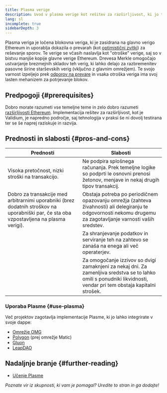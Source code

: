 ```yaml
---
title: Plasma verige
description: Uvod v plasma verige kot rešitev za razširljivost, ki jo trenutno uporablja skupnost Ethereum.
lang: sl
incomplete: true
sidebarDepth: 3
---
```


Plasma veriga je ločena blokovna veriga, ki je zasidrana na glavno verigo Ethereum in uporablja dokazila o prevarah (kot [optimistični zvitki](/developers/docs/scaling/optimistic-rollups/)) za reševanje sporov. Te verige se včasih naslavlja kot "otroške" verige, saj so v bistvu manjše kopije glavne verige Ethereum. Drevesa Merkle omogočajo ustvarjanje brezmejnih skladov teh verig, ki lahko delajo za razbremenitev pasovne širine starševskih verig (vključno z glavnim omrežjem). Te svojo varnost izpeljejo prek [odporov na prevare](/glossary/#fraud-proof) in vsaka otroška veriga ima svoj lasten mehanizem za potrjevanje blokov.

## Predpogoji \{#prerequisites}

Dobro morate razumeti vse temeljne teme in zelo dobro razumeti [razširljivosti Ethereum](/developers/docs/scaling/). Implementacija rešitev za razširljivost, kot je Validium, je napredno področje, saj tehnologija v praksi še ni dovolj testirana ter se še naprej raziskuje in razvija.

## Prednosti in slabosti \{#pros-and-cons}

| Prednosti                                                                                                                                | Slabosti                                                                                                                                                            |
| ---------------------------------------------------------------------------------------------------------------------------------------- | ------------------------------------------------------------------------------------------------------------------------------------------------------------------- |
| Visoka pretočnost, nizki stroški na transakcijo.                                                                                         | Ne podpira splošnega računanja. Prek temeljne logike so podprti le osnovni prenosi žetonov, menjave in nekaj drugih tipov transakcij.                               |
| Dobro za transakcije med arbitrarnimi uporabniki (brez dodatnih stroškov na uporabniški par, če sta oba vzpostavljena na plasma verigi). | Obstaja potreba po periodičnem opazovanju omrežja (zahteva živahnosti) ali delegiranju te odgovornosti nekomu drugemu za zagotavljanje varnosti vaših sredstev.     |
|                                                                                                                                          | Za shranjevanje podatkov in serviranje teh na zahtevo se zanaša na enega ali več operaterjev.                                                                       |
|                                                                                                                                          | Za omogočanje izzivov so dvigi zamaknjeni za nekaj dni. Za zamenljiva sredstva se to lahko omili s ponudniki likvidnosti, vendar pri tem obstaja kapitalni strošek. |

### Uporaba Plasme \{#use-plasma}

Več projektov zagotavlja implementacije Plasme, ki jo lahko integrirate v svoje dappe:

- [Omrežje OMG](https://omg.network/)
- [Polygon](https://polygon.technology/) (prej omrežje Matic)
- [Gluon](https://gluon.network/)
- [LeapDAO](https://ipfs.leapdao.org/)

## Nadaljnje branje \{#further-reading}

- [Učenje Plasme](https://www.learnplasma.org/en/)

_Poznate vir iz skupnosti, ki vam je pomagal? Uredite to stran in ga dodajte!_
